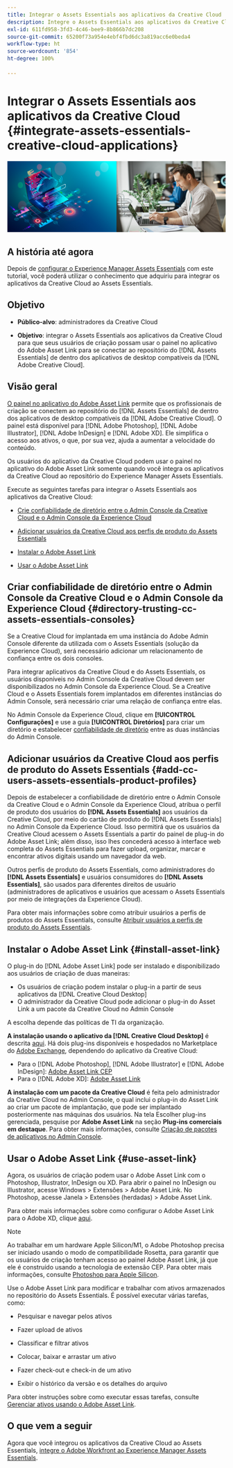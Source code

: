 ```yaml
---
title: Integrar o Assets Essentials aos aplicativos da Creative Cloud
description: Integre o Assets Essentials aos aplicativos da Creative Cloud para que você possa usar o painel no aplicativo do Adobe Asset Link para se conectar ao repositório do  [!DNL Assets Essentials]  de dentro dos aplicativos de desktop compatíveis da  [!DNL Adobe Creative Cloud] .
exl-id: 611fd958-3fd3-4c46-bee9-8b866b7dc208
source-git-commit: 65200f73a954e4ebf4fbd6dc3a819acc6e0beda4
workflow-type: ht
source-wordcount: '854'
ht-degree: 100%

---
```


# Integrar o Assets Essentials aos aplicativos da Creative Cloud {#integrate-assets-essentials-creative-cloud-applications}

![Preferência para alternar entre temas escuro e claro](assets/cce-creative-cloud.png)

## A história até agora

Depois de [configurar o Experience Manager Assets Essentials](adminster-aem-assets-essentials.md) com este tutorial, você poderá utilizar o conhecimento que adquiriu para integrar os aplicativos da Creative Cloud ao Assets Essentials.

## Objetivo

* **Público-alvo**: administradores da Creative Cloud

* **Objetivo**: integrar o Assets Essentials aos aplicativos da Creative Cloud para que seus usuários de criação possam usar o painel no aplicativo do Adobe Asset Link para se conectar ao repositório do [!DNL Assets Essentials] de dentro dos aplicativos de desktop compatíveis da [!DNL Adobe Creative Cloud].

## Visão geral

[O painel no aplicativo do Adobe Asset Link](https://www.adobe.com/br/creativecloud/business/enterprise/adobe-asset-link.html) permite que os profissionais de criação se conectem ao repositório do [!DNL Assets Essentials] de dentro dos aplicativos de desktop compatíveis da [!DNL Adobe Creative Cloud]. O painel está disponível para [!DNL Adobe Photoshop], [!DNL Adobe Illustrator], [!DNL Adobe InDesign] e [!DNL Adobe XD]. Ele simplifica o acesso aos ativos, o que, por sua vez, ajuda a aumentar a velocidade do conteúdo.

Os usuários do aplicativo da Creative Cloud podem usar o painel no aplicativo do Adobe Asset Link somente quando você integra os aplicativos da Creative Cloud ao repositório do Experience Manager Assets Essentials.

Execute as seguintes tarefas para integrar o Assets Essentials aos aplicativos da Creative Cloud:

* [Crie confiabilidade de diretório entre o Admin Console da Creative Cloud e o Admin Console da Experience Cloud](#directory-trusting-cc-assets-essentials-consoles)

* [Adicionar usuários da Creative Cloud aos perfis de produto do Assets Essentials](#add-cc-users-assets-essentials-product-profiles)

* [Instalar o Adobe Asset Link](#install-asset-link)

* [Usar o Adobe Asset Link](#use-asset-link)

## Criar confiabilidade de diretório entre o Admin Console da Creative Cloud e o Admin Console da Experience Cloud {#directory-trusting-cc-assets-essentials-consoles}

Se a Creative Cloud for implantada em uma instância do Adobe Admin Console diferente da utilizada com o Assets Essentials (solução da Experience Cloud), será necessário adicionar um relacionamento de confiança entre os dois consoles.

Para integrar aplicativos da Creative Cloud e do Assets Essentials, os usuários disponíveis no Admin Console da Creative Cloud devem ser disponibilizados no Admin Console da Experience Cloud. Se a Creative Cloud e o Assets Essentials forem implantados em diferentes instâncias do Admin Console, será necessário criar uma relação de confiança entre elas.

No Admin Console da Experience Cloud, clique em **[!UICONTROL Configurações]** e use a guia **[!UICONTROL Diretórios]** para criar um diretório e estabelecer [confiabilidade de diretório](https://helpx.adobe.com/br/enterprise/using/set-up-identity.html#directory-trusting) entre as duas instâncias do Admin Console.

## Adicionar usuários da Creative Cloud aos perfis de produto do Assets Essentials {#add-cc-users-assets-essentials-product-profiles}

Depois de estabelecer a confiabilidade de diretório entre o Admin Console da Creative Cloud e o Admin Console da Experience Cloud, atribua o perfil de produto dos usuários do **[!DNL Assets Essentials]** aos usuários da Creative Cloud, por meio do cartão de produto do [!DNL Assets Essentials] no Admin Console da Experience Cloud. Isso permitirá que os usuários da Creative Cloud acessem o Assets Essentials a partir do painel de plug-in do Adobe Asset Link; além disso, isso lhes concederá acesso à interface web completa do Assets Essentials para fazer upload, organizar, marcar e encontrar ativos digitais usando um navegador da web.

Outros perfis de produto do Assets Essentials, como administradores do **[!DNL Assets Essentials]** e usuários consumidores do **[!DNL Assets Essentials]**, são usados para diferentes direitos de usuário (administradores de aplicativos e usuários que acessam o Assets Essentials por meio de integrações da Experience Cloud).

Para obter mais informações sobre como atribuir usuários a perfis de produtos do Assets Essentials, consulte [Atribuir usuários a perfis de produto do Assets Essentials](adminster-aem-assets-essentials.md#add-users-to-product-profiles).

## Instalar o Adobe Asset Link {#install-asset-link}

O plug-in do [!DNL Adobe Asset Link] pode ser instalado e disponibilizado aos usuários de criação de duas maneiras:

* Os usuários de criação podem instalar o plug-in a partir de seus aplicativos da [!DNL Creative Cloud Desktop]
* O administrador da Creative Cloud pode adicionar o plug-in do Asset Link a um pacote da Creative Cloud no Admin Console

A escolha depende das políticas de TI da organização.

**A instalação usando o aplicativo da [!DNL Creative Cloud Desktop]** é descrita [aqui](https://helpx.adobe.com/br/creative-cloud/kb/installingextensionsandaddons.html). Há dois plug-ins disponíveis e hospedados no Marketplace do [Adobe Exchange](https://exchange.adobe.com/), dependendo do aplicativo da Creative Cloud:

* Para o [!DNL Adobe Photoshop], [!DNL Adobe Illustrator] e [!DNL Adobe InDesign]: [Adobe Asset Link CEP](https://exchange.adobe.com/creativecloud.details.106875.adobe-asset-link-cep.html)
* Para o [!DNL Adobe XD]: [Adobe Asset Link](https://exchange.adobe.com/creativecloud/plugindetails.html/app/cc/61d229b9)

**A instalação com um pacote da Creative Cloud** é feita pelo administrador da Creative Cloud no Admin Console, o qual inclui o plug-in do Asset Link ao criar um pacote de implantação, que pode ser implantado posteriormente nas máquinas dos usuários. Na tela Escolher plug-ins gerenciada, pesquise por **Adobe Asset Link** na seção **Plug-ins comerciais em destaque**. Para obter mais informações, consulte [Criação de pacotes de aplicativos no Admin Console](https://helpx.adobe.com/br/enterprise/using/package-apps-admin-console.html).

## Usar o Adobe Asset Link {#use-asset-link}

Agora, os usuários de criação podem usar o Adobe Asset Link com o Photoshop, Illustrator, InDesign ou XD. Para abrir o painel no InDesign ou Illustrator, acesse Windows > Extensões > Adobe Asset Link. No Photoshop, acesse Janela > Extensões (herdadas) > Adobe Asset Link.

Para obter mais informações sobre como configurar o Adobe Asset Link para o Adobe XD, clique [aqui](https://helpx.adobe.com/br/enterprise/using/adobe-asset-link-for-xd.html).

>[!NOTE]
>
>Ao trabalhar em um hardware Apple Silicon/M1, o Adobe Photoshop precisa ser iniciado usando o modo de compatibilidade Rosetta, para garantir que os usuários de criação tenham acesso ao painel Adobe Asset Link, já que ele é construído usando a tecnologia de extensão CEP. Para obter mais informações, consulte [Photoshop para Apple Silicon](https://helpx.adobe.com/br/photoshop/kb/photoshop-for-apple-silicon.html).


Use o Adobe Asset Link para modificar e trabalhar com ativos armazenados no repositório do Assets Essentials. É possível executar várias tarefas, como:

* Pesquisar e navegar pelos ativos

* Fazer upload de ativos

* Classificar e filtrar ativos

* Colocar, baixar e arrastar um ativo

* Fazer check-out e check-in de um ativo

* Exibir o histórico da versão e os detalhes do arquivo

Para obter instruções sobre como executar essas tarefas, consulte [Gerenciar ativos usando o Adobe Asset Link](https://helpx.adobe.com/br/enterprise/using/manage-assets-using-adobe-asset-link.html).

## O que vem a seguir

Agora que você integrou os aplicativos da Creative Cloud ao Assets Essentials, [integre o Adobe Workfront ao Experience Manager Assets Essentials](integrate-assets-essentials-workfront.md).
